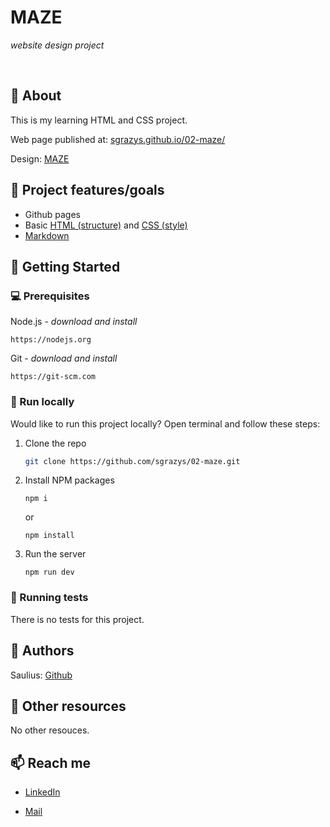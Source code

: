 # MAZE

_website design project_

<br>

## 🌟 About

This is my learning HTML and CSS project.

Web page published at: [sgrazys.github.io/02-maze/](https://sgrazys.github.io/02-maze/)

Design: [MAZE](./img/design.jpg)

## 🎯 Project features/goals

-   Github pages
-   Basic [HTML (structure)](https://www.w3schools.com/TAGS/default.asp) and [CSS (style)](https://www.w3schools.com/html/html_css.asp)
-   [Markdown](https://docs.github.com/en/get-started/writing-on-github/getting-started-with-writing-and-formatting-on-github/basic-writing-and-formatting-syntax)

## 🧰 Getting Started

### 💻 Prerequisites

Node.js - _download and install_

```
https://nodejs.org
```

Git - _download and install_

```
https://git-scm.com
```

### 🏃 Run locally

Would like to run this project locally? Open terminal and follow these steps:

1. Clone the repo
    ```sh
    git clone https://github.com/sgrazys/02-maze.git
    ```
2. Install NPM packages
    ```
    npm i
    ```
    or
    ```
    npm install
    ```
3. Run the server
    ```
    npm run dev
    ```

### 🧪 Running tests

There is no tests for this project.

## 🥸 Authors

Saulius: [Github](https://github.com/sgrazys)

## 🔗 Other resources

No other resouces.

## 📫 Reach me
- [LinkedIn](https://www.linkedin.com/in/saulius-grazys/)

- [Mail](mailto:s.grazys@gmail.com)
